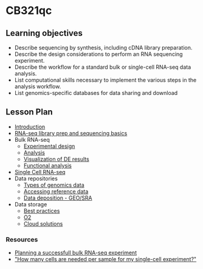 # CB321qc
## Learning objectives

* Describe sequencing by synthesis, including cDNA library preparation.
* Describe the design considerations to perform an RNA sequencing experiment.
* Describe the workflow for a standard bulk or single-cell RNA-seq data analysis.
* List computational skills necessary to implement the various steps in the analysis workflow.
* List genomics-specific databases for data sharing and download

## Lesson Plan

* [Introduction]()
* [RNA-seq library prep and sequencing basics](https://hbctraining.github.io/Intro-to-rnaseq-hpc-salmon-flipped/lessons/01_intro-to-RNAseq.html)
* Bulk RNA-seq
    * [Experimental design](https://hbctraining.github.io/DGE_workshop_salmon_online/lessons/experimental_planning_considerations.html)
    * [Analysis](https://hbctraining.github.io/rnaseq-cb321/lessons/analysis_methods.html)
    * [Visualization of DE results](https://hbctraining.github.io/Training-modules/planning_successful_rnaseq/lessons/data_visualization.html)
    * [Functional analysis](https://hbctraining.github.io/Training-modules/planning_successful_rnaseq/slides/functional_analysis_mp.pdf)
* [Single Cell RNA-seq]()
* Data repositories
    * [Types of genomics data]()
    * [Accessing reference data](https://hbctraining.github.io/Accessing_public_genomic_data/lessons/accessing_genome_reference_data.html)
    * [Data deposition - GEO/SRA]()
* Data storage 
    * [Best practices]()
    * [O2]()
    * [Cloud solutions]()

### Resources

* [Planning a successfull bulk RNA-seq experiment](https://hbctraining.github.io/Training-modules/planning_successful_rnaseq/#contents)
* ["How many cells are needed per sample for my single-cell experiment?"](https://satijalab.org/howmanycells/)

